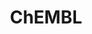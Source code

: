 ---
bigquery: https://console.cloud.google.com/bigquery?p=patents-public-data&d=ebi_chembl&page=dataset
citation: '"The ChEMBL database in 2017." Anna Gaulton, Anne Hersey, Michał Nowotka,
  A Patrícia Bento, Jon Chambers, David Mendez, Prudence Mutowo, Francis Atkinson,
  Louisa J Bellis, Elena Cibrián-Uhalte, Mark Davies, Nathan Dedman, Anneli Karlsson,
  María Paula Magariños, John P Overington, George Papadatos, Ines Smit, Andrew R
  Leach Nucleic acids Research (2017) 45 (Database Issue), D945-D954'
contributors: European Bioinformatics Institute
cost: None
description: ChEMBL Data is a manually curated database of small molecules used in
  drug discovery, including information about existing patented drugs.
documentation: 'schema: https://www.ebi.ac.uk/chembl/db_schema


  '
last_edit: Mon, 04 Apr 2022 19:07:30 GMT
location: https://console.cloud.google.com/marketplace/product/google_patents_public_datasets/chembl
maintained_by: EMBL-EBI, an outstation of European Molecular Biology Laboratory
related_publications: '

  ChEMBL: towards direct deposition of bioassay data.


  Mendez D, Gaulton A, Bento AP, Chambers J, De Veij M, Félix E, Magariños MP, Mosquera
  JF, Mutowo P, Nowotka M, Gordillo-Marañón M, Hunter F, Junco L, Mugumbate G, Rodriguez-Lopez
  M, Atkinson F, Bosc N, Radoux CJ, Segura-Cabrera A, Hersey A, Leach AR.


  — Nucleic Acids Res. 2019; 47(D1):D930-D940. doi: 10.1093/nar/gky1075

  '
schema_fields: '[''alogp'', ''usan_stem_definition'', ''cell_description'', ''pchembl_value'',
  ''withdrawn_year'', ''mecref_id'', ''standard_relation'', ''updated_by'', ''type'',
  ''cx_logd'', ''protclasssyn_id'', ''db_version'', ''level4'', ''doi'', ''level1'',
  ''text_value'', ''l4'', ''journal'', ''molecule_type'', ''natural_product'', ''efo_id'',
  ''component_synonym'', ''structure_type'', ''active_molregno'', ''hrac_code'', ''organism'',
  ''tissue_id'', ''assay_cell_type'', ''cell_name'', ''mc_target_name'', ''source'',
  ''direct_interaction'', ''drugind_id'', ''year'', ''volume'', ''patent_id'', ''published_units'',
  ''level2'', ''standard_type'', ''molecular_mechanism'', ''canonical_smiles'', ''mesh_id'',
  ''sequence'', ''uo_units'', ''assay_tax_id'', ''standard_value'', ''parent_type'',
  ''subgroup'', ''assay_organism'', ''idx'', ''assay_strain'', ''atc_code'', ''drug_product_flag'',
  ''mec_id'', ''pathway_id'', ''targcomp_id'', ''usan_stem'', ''mol_frac_id'', ''l8'',
  ''cidx'', ''version'', ''rtb'', ''alert_name'', ''full_mwt'', ''le'', ''ap_id'',
  ''src_short_name'', ''doc_id'', ''company'', ''co_stem_id'', ''withdrawn_flag'',
  ''cx_most_bpka'', ''metabolite_record_id'', ''aspect'', ''level5'', ''warning_id'',
  ''as_id'', ''molecular_species'', ''uberon_id'', ''path'', ''met_id'', ''compound_key'',
  ''prodrug'', ''smid'', ''approval_date'', ''comp_go_id'', ''psa'', ''parameter_type'',
  ''enzyme_name'', ''enzyme_tid'', ''ddd_value'', ''db_source'', ''acd_logp'', ''substrate_record_id'',
  ''standard_upper_value'', ''caloha_id'', ''research_stem'', ''oc_id'', ''confidence'',
  ''status'', ''ro3_pass'', ''component_type'', ''ref_url'', ''l7'', ''active_ingredient'',
  ''ingredient'', ''cellosaurus_id'', ''who_name'', ''protein_class_id'', ''compsyn_id'',
  ''binding_site_comment'', ''qed_weighted'', ''activity_count'', ''site_name'', ''first_page'',
  ''updated_on'', ''title'', ''related_tid'', ''syn_type'', ''met_comment'', ''protein_class_synonym'',
  ''hba'', ''max_phase'', ''class_type'', ''mc_target_type'', ''dosage_form'', ''num_alerts'',
  ''cpd_str_alert_id'', ''l6'', ''abstract'', ''nda_type'', ''accession'', ''action_type'',
  ''availability_type'', ''first_in_class'', ''assay_source'', ''warnref_id'', ''site_residues'',
  ''issue'', ''activity_comment'', ''aromatic_rings'', ''cx_logp'', ''frac_code'',
  ''polymer_flag'', ''parameter_value'', ''variant_id'', ''compound_name'', ''mc_organism'',
  ''annotation'', ''relation'', ''frac_class_id'', ''indref_id'', ''ref_id'', ''bao_format'',
  ''warning_description'', ''biocomp_id'', ''level1_description'', ''lle'', ''ddd_admr'',
  ''who_extra'', ''mutation'', ''alert_set_id'', ''bto_id'', ''ref_type'', ''last_page'',
  ''pref_name'', ''met_conversion'', ''parent_id'', ''cell_id'', ''applicant_full_name'',
  ''target_type'', ''standard_flag'', ''src_description'', ''chebi_par_id'', ''heavy_atoms'',
  ''comp_class_id'', ''sequence_md5sum'', ''assay_category'', ''irac_code'', ''targrel_id'',
  ''mesh_heading'', ''doc_type'', ''entity_type'', ''published_type'', ''selectivity_comment'',
  ''strength'', ''assay_desc'', ''hba_lipinski'', ''efo_term'', ''num_ro5_violations'',
  ''component_id'', ''prediction_method'', ''upper_value'', ''alert_id'', ''src_assay_id'',
  ''mw_monoisotopic'', ''tax_id'', ''metref_id'', ''submission_date'', ''route'',
  ''previous_company'', ''name'', ''units'', ''go_id'', ''tbl'', ''set_name'', ''log_id'',
  ''bei'', ''patent_no'', ''target_desc'', ''l5'', ''description'', ''protein_class_desc'',
  ''warning_type'', ''pubmed_id'', ''definition'', ''mw_freebase'', ''src_id'', ''cell_source_organism'',
  ''therapeutic_flag'', ''drug_substance_flag'', ''level3_description'', ''bao_id'',
  ''species_group_flag'', ''curated_by'', ''toid'', ''target_mapping'', ''aidx'',
  ''mechanism_of_action'', ''acd_most_bpka'', ''comments'', ''domain_name'', ''dosed_ingredient'',
  ''isoform'', ''cell_source_tissue'', ''mol_hrac_id'', ''compd_id'', ''usan_stem_id'',
  ''oral'', ''max_phase_for_ind'', ''formulation_id'', ''drug_record_id'', ''l1'',
  ''l2'', ''site_id'', ''chirality'', ''parent_molregno'', ''black_box_warning'',
  ''assay_tissue'', ''tid'', ''standard_inchi'', ''indication_class'', ''record_id'',
  ''curation_comment'', ''result_flag'', ''num_lipinski_ro5_violations'', ''cell_source_tax_id'',
  ''assay_test_type'', ''mc_tax_id'', ''ddd_comment'', ''assay_param_id'', ''level3'',
  ''assay_id'', ''published_relation'', ''irac_class_id'', ''topical'', ''usan_year'',
  ''acd_logd'', ''patent_expire_date'', ''chembl_id'', ''homologue'', ''smarts'',
  ''orig_description'', ''level4_description'', ''clo_id'', ''major_class'', ''ddd_id'',
  ''ridx'', ''level2_description'', ''relationship'', ''mol_irac_id'', ''potential_duplicate'',
  ''disease_efficacy'', ''sei'', ''synonyms'', ''standard_inchi_key'', ''withdrawn_class'',
  ''stem'', ''normal_range_min'', ''short_name'', ''trade_name'', ''domain_id'', ''res_stem_id'',
  ''hrac_class_id'', ''mc_target_accession'', ''value'', ''downgraded'', ''parenteral'',
  ''full_molformula'', ''qudt_units'', ''standard_units'', ''ddd_units'', ''warning_country'',
  ''prod_pat_id'', ''cx_most_apka'', ''std_act_id'', ''acd_most_apka'', ''end_position'',
  ''pathway_key'', ''parent_go_id'', ''predbind_id'', ''ad_type'', ''mol_atc_id'',
  ''innovator_company'', ''data_validity_comment'', ''withdrawn_country'', ''warning_class'',
  ''entity_id'', ''inorganic_flag'', ''creation_date'', ''confidence_score'', ''warning_year'',
  ''start_position'', ''class_level'', ''country'', ''product_id'', ''helm_notation'',
  ''src_compound_id'', ''assay_subcellular_fraction'', ''molfile'', ''cell_ontology_id'',
  ''publication_number'', ''tid_fixed'', ''usan_substem'', ''relationship_desc'',
  ''domain_type'', ''patent_use_code'', ''label'', ''ass_cls_map_id'', ''mechanism_comment'',
  ''rgid'', ''relationship_type'', ''priority'', ''first_approval'', ''authors'',
  ''domain_description'', ''hbd_lipinski'', ''job_id'', ''l3'', ''source_domain_id'',
  ''molregno'', ''assay_class_id'', ''assay_type'', ''last_active'', ''standard_text_value'',
  ''withdrawn_reason'', ''sitecomp_id'', ''cl_lincs_id'', ''normal_range_max'', ''hbd'',
  ''molsyn_id'', ''stem_class'', ''activity_id'', ''actsm_id'', ''delist_flag'', ''bao_endpoint'',
  ''published_value'', ''stat'']'
shortname: chembl
tags:
- biotechnology
- health
- chemical
- bioinformatics
- medical
terms_of_use: CC BY-SA 3.0
title: ChEMBL
uuid: e232a192-965c-4ec9-904c-155b6dfe56c5
---